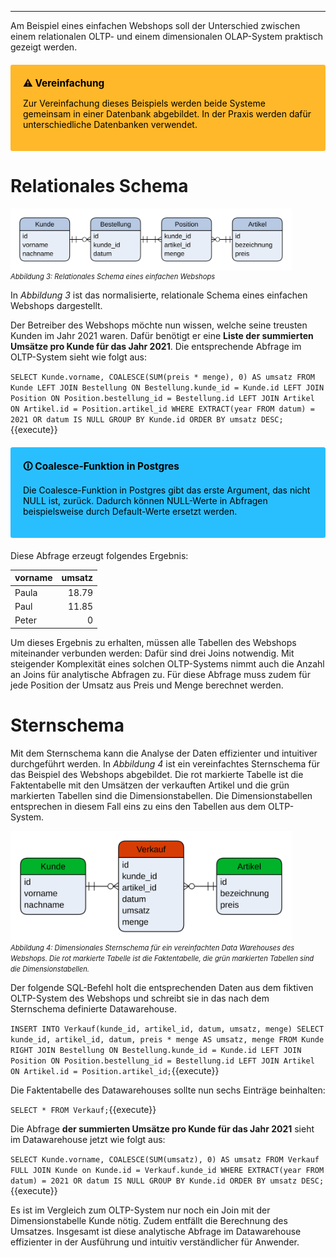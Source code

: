 ___
Am Beispiel eines einfachen Webshops soll der Unterschied zwischen einem relationalen OLTP- und einem dimensionalen OLAP-System praktisch gezeigt werden.

<div style="background: #ffb829; width: 100%; border-radius: 3px; box-sizing: border-box; padding: 20px; margin: 20px 0; color: black">
    <div style="position: relative; font-size: 110%; font-weight: bold">⚠ Vereinfachung</div>
    <p>Zur Vereinfachung dieses Beispiels werden beide Systeme gemeinsam in einer Datenbank abgebildet. In der Praxis werden dafür unterschiedliche Datenbanken verwendet.</p>
</div>

# Relationales Schema

<img src="assets/oltp_simple_shop_database.svg" alt="OLAP Data Cube Beispiel" style="max-width: 450px; display: block">
<i style="font-size: 80%">Abbildung 3: Relationales Schema eines einfachen Webshops</i>

In _Abbildung 3_ ist das normalisierte, relationale Schema eines einfachen Webshops dargestellt. 

Der Betreiber des Webshops möchte nun wissen, welche seine treusten Kunden im Jahr 2021 waren.
Dafür benötigt er eine **Liste der summierten Umsätze pro Kunde für das Jahr 2021**.
Die entsprechende Abfrage im OLTP-System sieht wie folgt aus:

`SELECT
    Kunde.vorname,
    COALESCE(SUM(preis * menge), 0) AS umsatz
FROM Kunde
LEFT JOIN Bestellung
    ON Bestellung.kunde_id = Kunde.id
LEFT JOIN Position
    ON Position.bestellung_id = Bestellung.id
LEFT JOIN Artikel
    ON Artikel.id = Position.artikel_id
WHERE EXTRACT(year FROM datum) = 2021 OR datum IS NULL
GROUP BY Kunde.id
ORDER BY umsatz DESC;`{{execute}}

<div style="background: #29bfff; width: 100%; border-radius: 3px; box-sizing: border-box; padding: 20px; margin: 20px 0; color: black">
    <div style="position: relative; font-size: 110%; font-weight: bold">🛈 Coalesce-Funktion in Postgres</div>
    <p>Die Coalesce-Funktion in Postgres gibt das erste Argument, das nicht NULL ist, zurück. Dadurch können NULL-Werte in Abfragen beispielsweise durch Default-Werte ersetzt werden.</p>
</div>

Diese Abfrage erzeugt folgendes Ergebnis:

| vorname | umsatz |
| :------ | -----: |
| Paula   |  18.79 |
| Paul    |  11.85 |
| Peter   |      0 |

Um dieses Ergebnis zu erhalten, müssen alle Tabellen des Webshops miteinander verbunden werden: Dafür sind drei Joins notwendig.
Mit steigender Komplexität eines solchen OLTP-Systems nimmt auch die Anzahl an Joins für analytische Abfragen zu.
Für diese Abfrage muss zudem für jede Position der Umsatz aus Preis und Menge berechnet werden.

# Sternschema

Mit dem Sternschema kann die Analyse der Daten effizienter und intuitiver durchgeführt werden.
In _Abbildung 4_ ist ein vereinfachtes Sternschema für das Beispiel des Webshops abgebildet.
Die rot markierte Tabelle ist die Faktentabelle mit den Umsätzen der verkauften Artikel und die grün markierten Tabellen sind die Dimensionstabellen.
Die Dimensionstabellen entsprechen in diesem Fall eins zu eins den Tabellen aus dem OLTP-System.

 <img src="assets/olap_simple_shop_database.svg" alt="OLAP Data Cube Beispiel" style="max-width: 450px; display: block">
<i style="font-size: 80%">Abbildung 4: Dimensionales Sternschema für ein vereinfachten Data Warehouses des Webshops. Die rot markierte Tabelle ist die Faktentabelle, die grün markierten Tabellen sind die Dimensionstabellen.</i>

Der folgende SQL-Befehl holt die entsprechenden Daten aus dem fiktiven OLTP-System des Webshops und schreibt sie in das nach dem Sternschema definierte Datawarehouse.

`INSERT INTO Verkauf(kunde_id, artikel_id, datum, umsatz, menge)
SELECT kunde_id, artikel_id, datum, preis * menge AS umsatz, menge FROM Kunde
RIGHT JOIN Bestellung ON Bestellung.kunde_id = Kunde.id
LEFT JOIN Position ON Position.bestellung_id = Bestellung.id
LEFT JOIN Artikel ON Artikel.id = Position.artikel_id;`{{execute}}

Die Faktentabelle des Datawarehouses sollte nun sechs Einträge beinhalten:

`SELECT * FROM Verkauf;`{{execute}}

Die Abfrage **der summierten Umsätze pro Kunde für das Jahr 2021** sieht im Datawarehouse jetzt wie folgt aus:

`SELECT Kunde.vorname, COALESCE(SUM(umsatz), 0) AS umsatz FROM Verkauf
FULL JOIN Kunde on Kunde.id = Verkauf.kunde_id
WHERE EXTRACT(year FROM datum) = 2021 OR datum IS NULL
GROUP BY Kunde.id
ORDER BY umsatz DESC;`{{execute}}

Es ist im Vergleich zum OLTP-System nur noch ein Join mit der Dimensionstabelle Kunde nötig. Zudem entfällt die Berechnung des Umsatzes. Insgesamt ist diese analytische Abfrage im Datawarehouse effizienter in der Ausführung und intuitiv verständlicher für Anwender.